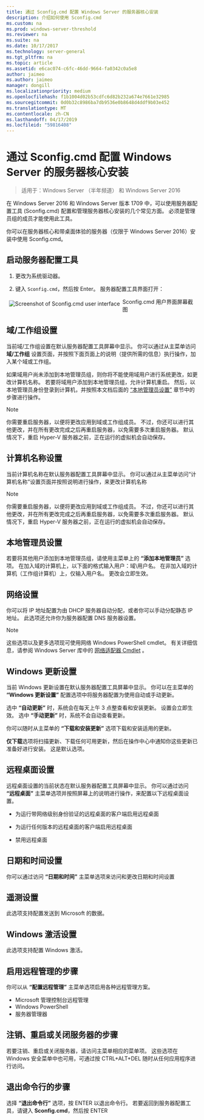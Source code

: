 ```yaml
---
title: 通过 Sconfig.cmd 配置 Windows Server 的服务器核心安装
description: 介绍如何使用 Sconfig.cmd
ms.custom: na
ms.prod: windows-server-threshold
ms.reviewer: na
ms.suite: na
ms.date: 10/17/2017
ms.technology: server-general
ms.tgt_pltfrm: na
ms.topic: article
ms.assetid: e6cac074-c6fc-46dd-9664-fa0342c0a5e8
author: jaimeo
ms.author: jaimeo
manager: dongill
ms.localizationpriority: medium
ms.openlocfilehash: f1b1004d02b53cdfc6d82b232a674e7661e32985
ms.sourcegitcommit: 0d0b32c8986ba7db9536e0b8648d4ddf9b03e452
ms.translationtype: MT
ms.contentlocale: zh-CN
ms.lasthandoff: 04/17/2019
ms.locfileid: "59816408"
---
```

# <a name="configure-a-server-core-installation-of-windows-server-2016-or-windows-server-version-1709-with-sconfigcmd"></a>通过 Sconfig.cmd 配置 Windows Server 的服务器核心安装
> 适用于：Windows Server （半年频道） 和 Windows Server 2016

在 Windows Server 2016 和 Windows Server 版本 1709 中，可以使用服务器配置工具 (Sconfig.cmd) 配置和管理服务器核心安装的几个常见方面。 必须是管理员组的成员才能使用此工具。  
  
你可以在服务器核心和带桌面体验的服务器（仅限于 Windows Server 2016）安装中使用 Sconfig.cmd。 
  
## <a name="start-the-server-configuration-tool"></a>启动服务器配置工具  
  
1.  更改为系统驱动器。  
  
2.  键入 `Sconfig.cmd`，然后按 Enter。 服务器配置工具界面打开：  
  
 <img src="mainsconfigpage.png" style='float:left; padding:.5em;' alt="Screenshot of Sconfig.cmd user interface">  
Sconfig.cmd 用户界面屏幕截图  
  
##  <a name="BKMK_Domainworkgroup"></a> 域/工作组设置  
 当前域/工作组设置在默认服务器配置工具屏幕中显示。 你可以通过从主菜单访问 **域/工作组** 设置页面，并按照下面页面上的说明（提供所需的信息）执行操作，加入某个域或工作组。  
  
 如果域用户尚未添加到本地管理员组，则你将不能使用域用户进行系统更改，如更改计算机名称。 若要将域用户添加到本地管理员组，允许计算机重启。 然后，以本地管理员身份登录到计算机，并按照本文档后面的 [“本地管理员设置”](assetId:///3c2f8ca4-6adc-4ebd-8daf-eb0de16c2c7d#BKMK_Localadministratorsettings) 章节中的步骤进行操作。  
  
> [!NOTE]
>  你需要重启服务器，以便将更改应用到域或工作组成员。 不过，你还可以进行其他更改，并在所有更改完成之后再重启服务器，以免需要多次重启服务器。 默认情况下，重启 Hyper-V 服务器之前，正在运行的虚拟机会自动保存。  
  
## <a name="computer-name-settings"></a>计算机名称设置  
 当前计算机名称在默认服务器配置工具屏幕中显示。 你可以通过从主菜单访问“计算机名称”设置页面并按照说明进行操作，来更改计算机名称  
  
> [!NOTE]
>  你需要重启服务器，以便将更改应用到域或工作组成员。 不过，你还可以进行其他更改，并在所有更改完成之后再重启服务器，以免需要多次重启服务器。 默认情况下，重启 Hyper-V 服务器之前，正在运行的虚拟机会自动保存。  
  
##  <a name="BKMK_Localadministratorsettings"></a> 本地管理员设置  
 若要将其他用户添加到本地管理员组，请使用主菜单上的 **“添加本地管理员”** 选项。 在加入域的计算机上，以下面的格式输入用户：域\用户名。 在非加入域的计算机（工作组计算机）上，仅输入用户名。 更改会立即生效。  
  
## <a name="network-settings"></a>网络设置  
 你可以将 IP 地址配置为由 DHCP 服务器自动分配，或者你可以手动分配静态 IP 地址。 此选项还允许你为服务器配置 DNS 服务器设置。  
  
> [!NOTE]
>  这些选项以及更多选项现可使用网络 Windows PowerShell cmdlet。 有关详细信息，请参阅 Windows Server 库中的 [网络适配器 Cmdlet](https://technet.microsoft.com/library/jj134956.aspx) 。  
  
## <a name="windows-update-settings"></a>Windows 更新设置  
 当前 Windows 更新设置在默认服务器配置工具屏幕中显示。 你可以在主菜单的 **“Windows 更新设置”** 配置选项中将服务器配置为使用自动或手动更新。  
  
 选中 **“自动更新”** 时，系统会在每天上午 3 点整查看和安装更新。 设置会立即生效。 选中 **“手动更新”** 时，系统不会自动查看更新。  
  
 你可以随时从主菜单的 **“下载和安装更新”** 选项下载和安装适用的更新。

 **仅下载**选项将扫描更新、下载任何可用更新，然后在操作中心中通知你这些更新已准备好进行安装。 这是默认选项。  
  
## <a name="remote-desktop-settings"></a>远程桌面设置  
 远程桌面设置的当前状态在默认服务器配置工具屏幕中显示。 你可以通过访问 **“远程桌面”** 主菜单选项并按照屏幕上的说明进行操作，来配置以下远程桌面设置。  
  
-   为运行带网络级别身份验证的远程桌面的客户端启用远程桌面  
  
-   为运行任何版本的远程桌面的客户端启用远程桌面  
  
-   禁用远程桌面  
  
## <a name="date-and-time-settings"></a>日期和时间设置  
 你可以通过访问 **“日期和时间”** 主菜单选项来访问和更改日期和时间设置 

## <a name="telemetry-settings"></a>遥测设置
此选项支持配置发送到 Microsoft 的数据。

## <a name="windows-activation-settings"></a>Windows 激活设置
此选项支持配置 Windows 激活。
  
## <a name="to-enable-remote-management"></a>启用远程管理的步骤  
你可以从 **“配置远程管理”** 主菜单选项启用各种远程管理方案。  
  
-   Microsoft 管理控制台远程管理  
-   Windows PowerShell  
-   服务器管理器  
  
## <a name="to-log-off-restart-or-shut-down-the-server"></a>注销、重启或关闭服务器的步骤  
 若要注销、重启或关闭服务器，请访问主菜单相应的菜单项。 这些选项在 Windows 安全菜单中也可用，可通过按 CTRL+ALT+DEL 随时从任何应用程序进行访问。  
  
## <a name="to-exit-to-the-command-line"></a>退出命令行的步骤  
 选择 **“退出命令行”** 选项，按 ENTER 以退出命令行。 若要返回到服务器配置工具，请键入 **Sconfig.cmd**，然后按 ENTER